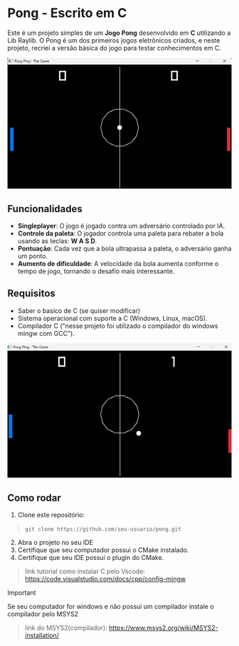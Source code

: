 # Pong - Escrito em C
Este é um projeto simples de um **Jogo Pong** desenvolvido em **C** utilizando a Lib Raylib. O Pong é um dos primeiros jogos eletrônicos criados, e neste projeto, recriei a versão básica do jogo para testar conhecimentos em C.

![](readmeimg2.png)

## Funcionalidades

- **Singleplayer**: O jogo é jogado contra um adversário controlado por IA.
- **Controle da paleta**: O jogador controla uma paleta para rebater a bola usando as teclas: **W A S D**.
- **Pontuação**: Cada vez que a bola ultrapassa a paleta, o adversário ganha um ponto.
- **Aumento de dificuldade**: A velocidade da bola aumenta conforme o tempo de jogo, tornando o desafio mais interessante.

## Requisitos

- Saber o basico de C (se quiser modificar)
- Sistema operacional com suporte a C (Windows, Linux, macOS).
- Compilador C ("nesse projeto foi utilizado o compilador do windows mingw com GCC").

![](readmeimg.png)

## Como rodar

1. Clone este repositório:

> ```git clone https://github.com/seu-usuario/pong.git```

2. Abra o projeto no seu IDE
3. Certifique que seu computador possui o CMake instalado.
4. Certifique que seu IDE possui o plugin do CMake.

> link tutorial como instalar C pelo Vscode: https://code.visualstudio.com/docs/cpp/config-mingw

> [!IMPORTANT]
> Se seu computador for windows e não possui um compilador instale o compilador pelo MSYS2

> link do MSYS2(compilador): https://www.msys2.org/wiki/MSYS2-installation/